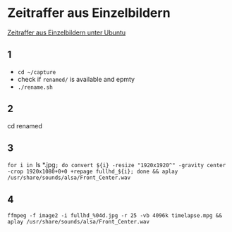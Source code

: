 # Zeitraffer aus Einzelbildern

[Zeitraffer aus Einzelbildern unter Ubuntu](http://technik.elbebilder.de/2014/07/05/zeitraffer-aus-einzelbildern-unter-ubuntu/)

## 1

- `cd ~/capture`
- check if `renamed/` is available and epmty
- `./rename.sh`


## 2

cd renamed


## 3 

`for i in `ls *.jpg`; do convert ${i} -resize "1920x1920^" -gravity center -crop 1920x1080+0+0 +repage fullhd_${i}; done && aplay /usr/share/sounds/alsa/Front_Center.wav`


## 4

`ffmpeg -f image2 -i fullhd_%04d.jpg -r 25 -vb 4096k timelapse.mpg && aplay /usr/share/sounds/alsa/Front_Center.wav`

